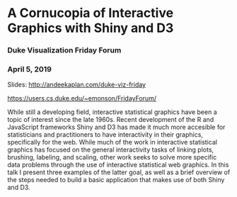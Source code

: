 # A Cornucopia of Interactive Graphics with Shiny and D3

### Duke Visualization Friday Forum
### April 5, 2019

Slides: http://andeekaplan.com/duke-viz-friday

https://users.cs.duke.edu/~emonson/FridayForum/

While still a developing field, interactive statistical graphics have been a topic of interest since the late 1960s. Recent development of the R and JavaScript frameworks Shiny and D3 has made it much more accesible for statisticians and practitioners to have interactivity in their graphics, specifically for the web. While much of the work in interactive statistical graphics has focused on the general interactivity tasks of linking plots, brushing, labeling, and scaling, other work seeks to solve more specific data problems through the use of interactive statistical web graphics. In this talk I present three examples of the latter goal, as well as a brief overview of the steps needed to build a basic application that makes use of both Shiny and D3.